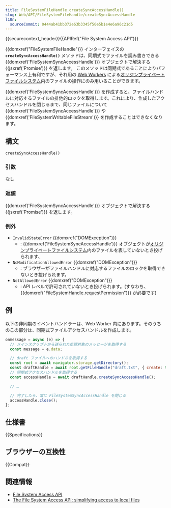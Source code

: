 ```yaml
---
title: FileSystemFileHandle.createSyncAccessHandle()
slug: Web/API/FileSystemFileHandle/createSyncAccessHandle
l10n:
  sourceCommit: 0444ab41bb372e63b3345f50e5b1e4e6a96c21d5
---
```


{{securecontext_header}}{{APIRef("File System Access API")}}

{{domxref("FileSystemFileHandle")}} インターフェイスの **`createSyncAccessHandle()`** メソッドは、同期式でファイルを読み書きできる {{domxref('FileSystemSyncAccessHandle')}} オブジェクトで解決する {{jsxref('Promise')}} を返します。
このメソッドは同期式であることによりパフォーマンス上有利ですが、それ用の [Web Workers](/ja/docs/Web/API/Web_Workers_API) による[オリジンプライベートファイルシステム](/ja/docs/Web/API/File_System_Access_API#%E3%82%AA%E3%83%AA%E3%82%B8%E3%83%B3%E3%83%97%E3%83%A9%E3%82%A4%E3%83%99%E3%83%BC%E3%83%88%E3%83%95%E3%82%A1%E3%82%A4%E3%83%AB%E3%82%B7%E3%82%B9%E3%83%86%E3%83%A0)内のファイルの操作にのみ用いることができます。

{{domxref('FileSystemSyncAccessHandle')}} を作成すると、ファイルハンドルに対応するファイルの排他的ロックを取得します。これにより、作成したアクセスハンドルを閉じるまで、同じファイルについて {{domxref('FileSystemSyncAccessHandle')}} や {{domxref('FileSystemWritableFileStream')}} を作成することはできなくなります。

## 構文

```js-nolint
createSyncAccessHandle()
```

### 引数

なし

### 返値

{{domxref('FileSystemSyncAccessHandle')}} オブジェクトで解決する {{jsxref('Promise')}} を返します。

### 例外

- `InvalidStateError` {{domxref("DOMException")}}
  - : {{domxref('FileSystemSyncAccessHandle')}} オブジェクトが[オリジンプライベートファイルシステム](/ja/docs/Web/API/File_System_Access_API#%E3%82%AA%E3%83%AA%E3%82%B8%E3%83%B3%E3%83%97%E3%83%A9%E3%82%A4%E3%83%99%E3%83%BC%E3%83%88%E3%83%95%E3%82%A1%E3%82%A4%E3%83%AB%E3%82%B7%E3%82%B9%E3%83%86%E3%83%A0)内のファイルを表していないとき投げられます、
- `NoModificationAllowedError` {{domxref("DOMException")}}
  - : ブラウザーがファイルハンドルに対応するファイルのロックを取得できないとき投げられます。
- `NotAllowedError` {{domxref("DOMException")}}
  - : API レベルで許可されていないとき投げられます。(すなわち、{{domxref("FileSystemHandle.requestPermission")}} が必要です)

## 例

以下の非同期のイベントハンドラーは、Web Worker 内にあります。そのうちのこの部分は、同期式ファイルアクセスハンドルを作成します。

```js
onmessage = async (e) => {
  // メインスクリプトから送られた処理対象のメッセージを取得する
  const message = e.data;

  // draft ファイルへのハンドルを取得する
  const root = await navigator.storage.getDirectory();
  const draftHandle = await root.getFileHandle("draft.txt", { create: true });
  // 同期式アクセスハンドルを取得する
  const accessHandle = await draftHandle.createSyncAccessHandle();

  // …

  // 完了したら、常に FileSystemSyncAccessHandle を閉じる
  accessHandle.close();
};
```

## 仕様書

{{Specifications}}

## ブラウザーの互換性

{{Compat}}

## 関連情報

- [File System Access API](/ja/docs/Web/API/File_System_Access_API)
- [The File System Access API: simplifying access to local files](https://web.dev/file-system-access/)
